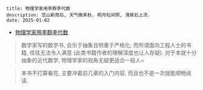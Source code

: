 ```
title: 物理学家用李群李代数
description: 空山新雨后, 天气晚来秋. 明月松间照, 清泉石上流.
date: 2025-01-02
```

- [物理学家用李群李代数](https://book.douban.com/subject/36107107/)

> 数学家写的数学书, 会乐于抽象且侧重于严格化;
  而所谓面向工程人士的书籍, 往往无法令人满意
  (此类书籍作者的理解深度也让人存疑).
  对于本就十分抽象的近代数学,
  物理学家的视角无疑更适合一般人~

> 本书不打算看完, 主要冲着前几章的入门内容, 而且也不是一次就能顺畅阅读.

